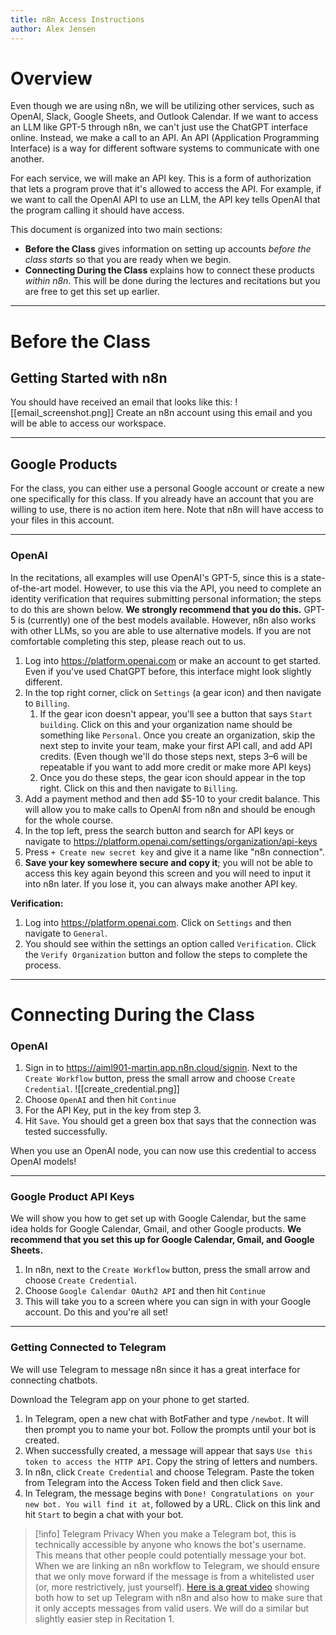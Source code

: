 ```yaml
---
title: n8n Access Instructions
author: Alex Jensen
---
```

# Overview

Even though we are using n8n, we will be utilizing other services, such as OpenAI, Slack, Google Sheets, and Outlook Calendar. If we want to access an LLM like GPT-5 through n8n, we can't just use the ChatGPT interface online. Instead, we make a call to an API. An API (Application Programming Interface) is a way for different software systems to communicate with one another. 

For each service, we will make an API key. This is a form of authorization that lets a program prove that it's allowed to access the API. For example, if we want to call the OpenAI API to use an LLM, the API key tells OpenAI that the program calling it should have access.

This document is organized into two main sections: 
- **Before the Class** gives information on setting up accounts _before the class starts_ so that you are ready when we begin.
- **Connecting During the Class** explains how to connect these products _within n8n_. This will be done during the lectures and recitations but you are free to get this set up earlier.

---

# Before the Class
## Getting Started with n8n

You should have received an email that looks like this:
![[email_screenshot.png]]
Create an n8n account using this email and you will be able to access our workspace. 

---
## Google Products

For the class, you can either use a personal Google account or create a new one specifically for this class. If you already have an account that you are willing to use, there is no action item here. Note that n8n will have access to your files in this account.

---
### OpenAI

In the recitations, all examples will use OpenAI's GPT-5, since this is a state-of-the-art model. However, to use this via the API, you need to complete an identity verification that requires submitting personal information; the steps to do this are shown below. **We strongly recommend that you do this.** GPT-5 is (currently) one of the best models available. However, n8n also works with other LLMs, so you are able to use alternative models. If you are not comfortable completing this step, please reach out to us.

1. Log into https://platform.openai.com or make an account to get started. Even if you've used ChatGPT before, this interface might look slightly different.
2. In the top right corner, click on `Settings` (a gear icon) and then navigate to `Billing`. 
	1. If the gear icon doesn't appear, you'll see a button that says `Start building`. Click on this and your organization name should be something like `Personal`. Once you create an organization, skip the next step to invite your team, make your first API call, and add API credits. (Even though we'll do those steps next, steps 3–6 will be repeatable if you want to add more credit or make more API keys)
	2. Once you do these steps, the gear icon should appear in the top right. Click on this and then navigate to `Billing`.
3. Add a payment method and then add $5-10 to your credit balance. This will allow you to make calls to OpenAI from n8n and should be enough for the whole course.
4. In the top left, press the search button and search for API keys or navigate to https://platform.openai.com/settings/organization/api-keys
5.  Press `+ Create new secret key` and give it a name like "n8n connection".
6. **Save your key somewhere secure and copy it**; you will not be able to access this key again beyond this screen and you will need to input it into n8n later. If you lose it, you can always make another API key.

**Verification:**
1. Log into https://platform.openai.com. Click on `Settings` and then navigate to `General`.
2. You should see within the settings an option called `Verification`. Click the `Verify Organization` button and follow the steps to complete the process.

---
# Connecting During the Class

### OpenAI

1. Sign in to https://aiml901-martin.app.n8n.cloud/signin. Next to the `Create Workflow` button, press the small arrow and choose `Create Credential`.
![[create_credential.png]]
2. Choose `OpenAI` and then hit `Continue`
3. For the API Key, put in the key from step 3.
4. Hit `Save`. You should get a green box that says that the connection was tested successfully.

When you use an OpenAI node, you can now use this credential to access OpenAI models!

---
### Google Product API Keys

We will show you how to get set up with Google Calendar, but the same idea holds for Google Calendar, Gmail, and other Google products. **We recommend that you set this up for Google Calendar, Gmail, and Google Sheets.**

1. In n8n, next to the `Create Workflow` button, press the small arrow and choose `Create Credential`.
2. Choose `Google Calendar OAuth2 API` and then hit `Continue`
3. This will take you to a screen where you can sign in with your Google account. Do this and you're all set!

---
### Getting Connected to Telegram

We will use Telegram to message n8n since it has a great interface for connecting chatbots. 

Download the Telegram app on your phone to get started.

1. In Telegram, open a new chat with BotFather and type `/newbot`. It will then prompt you to name your bot. Follow the prompts until your bot is created.
2. When successfully created, a message will appear that says `Use this token to access the HTTP API`. Copy the string of letters and numbers.
3. In n8n, click `Create Credential` and choose Telegram. Paste the token from Telegram into the Access Token field and then click `Save`.
4. In Telegram, the message begins with `Done! Congratulations on your new bot. You will find it at`, followed by a URL. Click on this link and hit `Start` to begin a chat with your bot.

> [!info] Telegram Privacy
> When you make a Telegram bot, this is technically accessible by anyone who knows the bot's username. This means that other people could potentially message your bot. When we are linking an n8n workflow to Telegram, we should ensure that we only move forward if the message is from a whitelisted user (or, more restrictively, just yourself). [Here is a great video](https://www.youtube.com/watch?v=QZ93nQGwnPg) showing both how to set up Telegram with n8n and also how to make sure that it only accepts messages from valid users. We will do a similar but slightly easier step in Recitation 1.